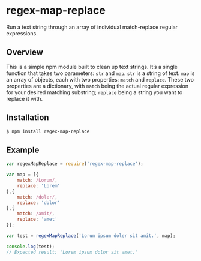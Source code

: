 # regex-map-replace #

Run a text string through an array of individual match-replace regular expressions.

## Overview ##

This is a simple npm module built to clean up text strings. It’s a single function that takes two parameters: `str` and `map`. `str` is a string of text. `map` is an array of objects, each with two properties: `match` and `replace`. These two properties are a dictionary, with `match` being the actual regular expression for your desired matching substring; `replace` being a string you want to replace it with.

## Installation ##

```sh
$ npm install regex-map-replace
```

## Example ##

```js
var regexMapReplace = require('regex-map-replace');

var map = [{
    match: /Lorum/,
    replace: 'Lorem'
},{
    match: /doler/,
    replace: 'dolor'
},{
    match: /amit/,
    replace: 'amet'
}];

var test = regexMapReplace('Lorum ipsum doler sit amit.', map);

console.log(test);
// Expected result: 'Lorem ipsum dolor sit amet.'
```